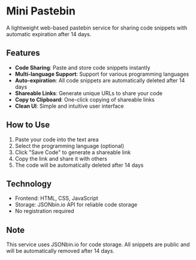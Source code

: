 # Mini Pastebin

A lightweight web-based pastebin service for sharing code snippets with automatic expiration after 14 days.

## Features

- **Code Sharing**: Paste and store code snippets instantly
- **Multi-language Support**: Support for various programming languages
- **Auto-expiration**: All code snippets are automatically deleted after 14 days
- **Shareable Links**: Generate unique URLs to share your code
- **Copy to Clipboard**: One-click copying of shareable links
- **Clean UI**: Simple and intuitive user interface

## How to Use

1. Paste your code into the text area
2. Select the programming language (optional)
3. Click "Save Code" to generate a shareable link
4. Copy the link and share it with others
5. The code will be automatically deleted after 14 days

## Technology

- Frontend: HTML, CSS, JavaScript
- Storage: JSONbin.io API for reliable code storage
- No registration required

## Note

This service uses JSONbin.io for code storage. All snippets are public and will be automatically removed after 14 days.
